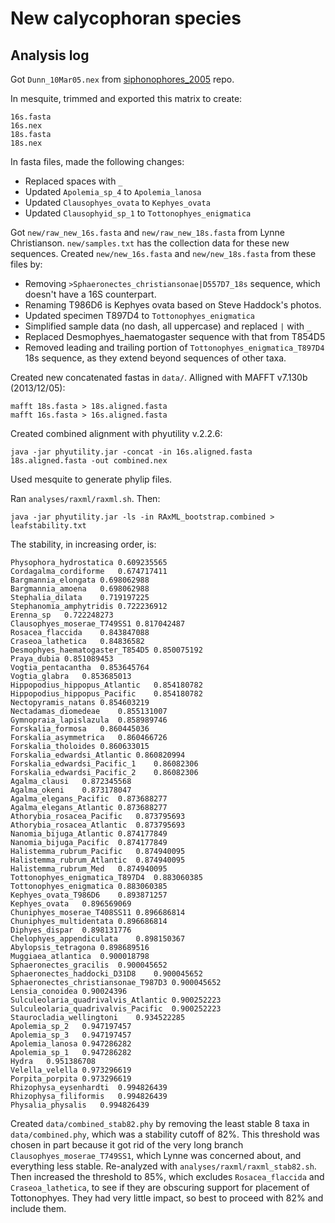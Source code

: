 # New calycophoran species

## Analysis log

Got `Dunn_10Mar05.nex` from [siphonophores_2005](https://bitbucket.org/caseywdunn/siphonophores_2005/src/df0b416a8cd136e77d5a2195b0065d73ef04656b/Dunn_10Mar05.nex) repo.

In mesquite, trimmed and exported this matrix to create:

    16s.fasta
    16s.nex
    18s.fasta
    18s.nex

In fasta files, made the following changes:

- Replaced spaces with `_`
- Updated `Apolemia_sp_4` to `Apolemia_lanosa`
- Updated `Clausophyes_ovata` to `Kephyes_ovata`
- Updated `Clausophyid_sp_1` to `Tottonophyes_enigmatica`


Got `new/raw_new_16s.fasta` and `new/raw_new_18s.fasta` from Lynne Christianson. `new/samples.txt` has the collection data for these new sequences. Created `new/new_16s.fasta` and `new/new_18s.fasta` from these files by:

- Removing `>Sphaeronectes_christiansonae|D557D7_18s` sequence, which doesn't have a 16S counterpart.
- Renaming T986D6 is Kephyes ovata based on Steve Haddock's photos.
- Updated specimen T897D4 to `Tottonophyes_enigmatica`
- Simplified sample data (no dash, all uppercase) and replaced `|` with `_`
- Replaced Desmophyes_haematogaster sequence with that from T854D5
- Removed leading and trailing portion of `Tottonophyes_enigmatica_T897D4` 18s sequence, as they extend beyond sequences of other taxa.

Created new concatenated fastas in `data/`. Alligned with MAFFT v7.130b (2013/12/05):

    mafft 18s.fasta > 18s.aligned.fasta
    mafft 16s.fasta > 16s.aligned.fasta 

Created combined alignment with phyutility v.2.2.6:

    java -jar phyutility.jar -concat -in 16s.aligned.fasta 18s.aligned.fasta -out combined.nex

Used mesquite to generate phylip files.

Ran `analyses/raxml/raxml.sh`. Then:

    java -jar phyutility.jar -ls -in RAxML_bootstrap.combined > leafstability.txt

The stability, in increasing order, is:

    Physophora_hydrostatica	0.609235565
    Cordagalma_cordiforme	0.674717411
    Bargmannia_elongata	0.698062988
    Bargmannia_amoena	0.698062988
    Stephalia_dilata	0.719197225
    Stephanomia_amphytridis	0.722236912
    Erenna_sp	0.722248273
    Clausophyes_moserae_T749SS1	0.817042487
    Rosacea_flaccida	0.843847088
    Craseoa_lathetica	0.84836582
    Desmophyes_haematogaster_T854D5	0.850075192
    Praya_dubia	0.851089453
    Vogtia_pentacantha	0.853645764
    Vogtia_glabra	0.853685013
    Hippopodius_hippopus_Atlantic	0.854180782
    Hippopodius_hippopus_Pacific	0.854180782
    Nectopyramis_natans	0.854603219
    Nectadamas_diomedeae	0.855131007
    Gymnopraia_lapislazula	0.858989746
    Forskalia_formosa	0.860445036
    Forskalia_asymmetrica	0.860466726
    Forskalia_tholoides	0.860633015
    Forskalia_edwardsi_Atlantic	0.860820994
    Forskalia_edwardsi_Pacific_1	0.86082306
    Forskalia_edwardsi_Pacific_2	0.86082306
    Agalma_clausi	0.872345568
    Agalma_okeni	0.873178047
    Agalma_elegans_Pacific	0.873688277
    Agalma_elegans_Atlantic	0.873688277
    Athorybia_rosacea_Pacific	0.873795693
    Athorybia_rosacea_Atlantic	0.873795693
    Nanomia_bijuga_Atlantic	0.874177849
    Nanomia_bijuga_Pacific	0.874177849
    Halistemma_rubrum_Pacific	0.874940095
    Halistemma_rubrum_Atlantic	0.874940095
    Halistemma_rubrum_Med	0.874940095
    Tottonophyes_enigmatica_T897D4	0.883060385
    Tottonophyes_enigmatica	0.883060385
    Kephyes_ovata_T986D6	0.893871257
    Kephyes_ovata	0.896569069
    Chuniphyes_moserae_T408SS11	0.896686814
    Chuniphyes_multidentata	0.896686814
    Diphyes_dispar	0.898131776
    Chelophyes_appendiculata	0.898150367
    Abylopsis_tetragona	0.898689516
    Muggiaea_atlantica	0.900018798
    Sphaeronectes_gracilis	0.900045652
    Sphaeronectes_haddocki_D31D8	0.900045652
    Sphaeronectes_christiansonae_T987D3	0.900045652
    Lensia_conoidea	0.90024396
    Sulculeolaria_quadrivalvis_Atlantic	0.900252223
    Sulculeolaria_quadrivalvis_Pacific	0.900252223
    Staurocladia_wellingtoni	0.934522285
    Apolemia_sp_2	0.947197457
    Apolemia_sp_3	0.947197457
    Apolemia_lanosa	0.947286282
    Apolemia_sp_1	0.947286282
    Hydra	0.951386708
    Velella_velella	0.973296619
    Porpita_porpita	0.973296619
    Rhizophysa_eysenhardti	0.994826439
    Rhizophysa_filiformis	0.994826439
    Physalia_physalis	0.994826439


Created `data/combined_stab82.phy` by removing the least stable 8 taxa in `data/combined.phy`, which was a stability cutoff of 82%. This threshold was chosen in part because it got rid of the very long branch `Clausophyes_moserae_T749SS1`, which Lynne was concerned about, and everything less stable. Re-analyzed with `analyses/raxml/raxml_stab82.sh`. Then increased the threshold to 85%, which excludes `Rosacea_flaccida` and `Craseoa_lathetica`, to see if they are obscuring support for placement of Tottonophyes. They had very little impact, so best to proceed with 82% and include them.



